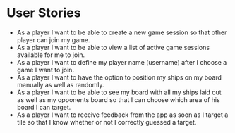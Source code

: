 # User Stories

* As a player I want to be able to create a new game session so that other player can join my game.
* As a player I want to be able to view a list of active game sessions available for me to join.
* As a player I want to define my player name (username) after I choose a game I want to join.
* As a player I want to have the option to position my ships on my board manually as well as randomly.
* As a player I want to be able to see my board with all my ships laid out as well as my opponents board so that I can choose which area of his board I can target.
* As a player I want to receive feedback from the app as soon as I target a tile so that I know whether or not I correctly guessed a target.
